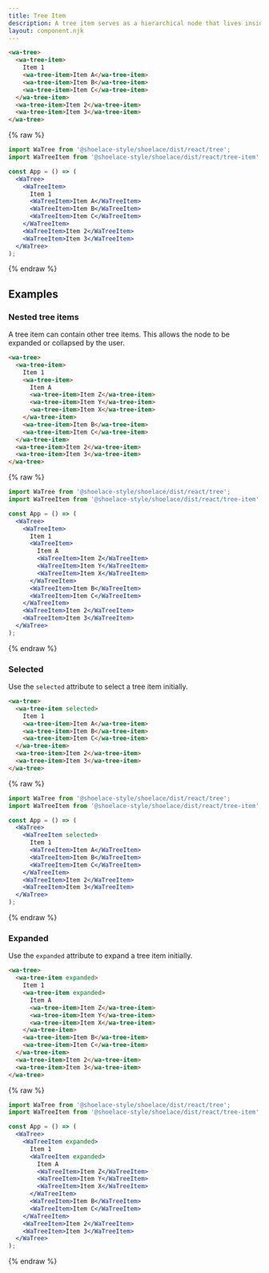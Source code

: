 ```yaml
---
title: Tree Item
description: A tree item serves as a hierarchical node that lives inside a tree.
layout: component.njk
---
```


```html {.example}
<wa-tree>
  <wa-tree-item>
    Item 1
    <wa-tree-item>Item A</wa-tree-item>
    <wa-tree-item>Item B</wa-tree-item>
    <wa-tree-item>Item C</wa-tree-item>
  </wa-tree-item>
  <wa-tree-item>Item 2</wa-tree-item>
  <wa-tree-item>Item 3</wa-tree-item>
</wa-tree>
```

<!-- prettier-ignore -->
{% raw %}
```jsx {.react}
import WaTree from '@shoelace-style/shoelace/dist/react/tree';
import WaTreeItem from '@shoelace-style/shoelace/dist/react/tree-item';

const App = () => (
  <WaTree>
    <WaTreeItem>
      Item 1
      <WaTreeItem>Item A</WaTreeItem>
      <WaTreeItem>Item B</WaTreeItem>
      <WaTreeItem>Item C</WaTreeItem>
    </WaTreeItem>
    <WaTreeItem>Item 2</WaTreeItem>
    <WaTreeItem>Item 3</WaTreeItem>
  </WaTree>
);
```
{% endraw %}

## Examples

### Nested tree items

A tree item can contain other tree items. This allows the node to be expanded or collapsed by the user.

```html {.example}
<wa-tree>
  <wa-tree-item>
    Item 1
    <wa-tree-item>
      Item A
      <wa-tree-item>Item Z</wa-tree-item>
      <wa-tree-item>Item Y</wa-tree-item>
      <wa-tree-item>Item X</wa-tree-item>
    </wa-tree-item>
    <wa-tree-item>Item B</wa-tree-item>
    <wa-tree-item>Item C</wa-tree-item>
  </wa-tree-item>
  <wa-tree-item>Item 2</wa-tree-item>
  <wa-tree-item>Item 3</wa-tree-item>
</wa-tree>
```

<!-- prettier-ignore -->
{% raw %}
```jsx {.react}
import WaTree from '@shoelace-style/shoelace/dist/react/tree';
import WaTreeItem from '@shoelace-style/shoelace/dist/react/tree-item';

const App = () => (
  <WaTree>
    <WaTreeItem>
      Item 1
      <WaTreeItem>
        Item A
        <WaTreeItem>Item Z</WaTreeItem>
        <WaTreeItem>Item Y</WaTreeItem>
        <WaTreeItem>Item X</WaTreeItem>
      </WaTreeItem>
      <WaTreeItem>Item B</WaTreeItem>
      <WaTreeItem>Item C</WaTreeItem>
    </WaTreeItem>
    <WaTreeItem>Item 2</WaTreeItem>
    <WaTreeItem>Item 3</WaTreeItem>
  </WaTree>
);
```
{% endraw %}

### Selected

Use the `selected` attribute to select a tree item initially.

```html {.example}
<wa-tree>
  <wa-tree-item selected>
    Item 1
    <wa-tree-item>Item A</wa-tree-item>
    <wa-tree-item>Item B</wa-tree-item>
    <wa-tree-item>Item C</wa-tree-item>
  </wa-tree-item>
  <wa-tree-item>Item 2</wa-tree-item>
  <wa-tree-item>Item 3</wa-tree-item>
</wa-tree>
```

<!-- prettier-ignore -->
{% raw %}
```jsx {.react}
import WaTree from '@shoelace-style/shoelace/dist/react/tree';
import WaTreeItem from '@shoelace-style/shoelace/dist/react/tree-item';

const App = () => (
  <WaTree>
    <WaTreeItem selected>
      Item 1
      <WaTreeItem>Item A</WaTreeItem>
      <WaTreeItem>Item B</WaTreeItem>
      <WaTreeItem>Item C</WaTreeItem>
    </WaTreeItem>
    <WaTreeItem>Item 2</WaTreeItem>
    <WaTreeItem>Item 3</WaTreeItem>
  </WaTree>
);
```
{% endraw %}

### Expanded

Use the `expanded` attribute to expand a tree item initially.

```html {.example}
<wa-tree>
  <wa-tree-item expanded>
    Item 1
    <wa-tree-item expanded>
      Item A
      <wa-tree-item>Item Z</wa-tree-item>
      <wa-tree-item>Item Y</wa-tree-item>
      <wa-tree-item>Item X</wa-tree-item>
    </wa-tree-item>
    <wa-tree-item>Item B</wa-tree-item>
    <wa-tree-item>Item C</wa-tree-item>
  </wa-tree-item>
  <wa-tree-item>Item 2</wa-tree-item>
  <wa-tree-item>Item 3</wa-tree-item>
</wa-tree>
```

<!-- prettier-ignore -->
{% raw %}
```jsx {.react}
import WaTree from '@shoelace-style/shoelace/dist/react/tree';
import WaTreeItem from '@shoelace-style/shoelace/dist/react/tree-item';

const App = () => (
  <WaTree>
    <WaTreeItem expanded>
      Item 1
      <WaTreeItem expanded>
        Item A
        <WaTreeItem>Item Z</WaTreeItem>
        <WaTreeItem>Item Y</WaTreeItem>
        <WaTreeItem>Item X</WaTreeItem>
      </WaTreeItem>
      <WaTreeItem>Item B</WaTreeItem>
      <WaTreeItem>Item C</WaTreeItem>
    </WaTreeItem>
    <WaTreeItem>Item 2</WaTreeItem>
    <WaTreeItem>Item 3</WaTreeItem>
  </WaTree>
);
```
{% endraw %}
